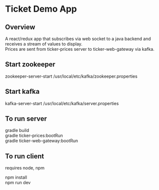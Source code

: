 # Ticket Demo App 

## Overview
A react/redux app that subscribes via web socket to a java backend and receives a stream of values to display.  
Prices are sent from ticker-prices server to ticker-web-gateway via kafka.  

## Start zookeeper
zookeeper-server-start /usr/local/etc/kafka/zookeeper.properties

## Start kafka
kafka-server-start /usr/local/etc/kafka/server.properties

## To run server
gradle build  
gradle ticker-prices:bootRun  
gradle ticker-web-gateway:bootRun  

## To run client
requires node, npm  

npm install  
npm run dev  
